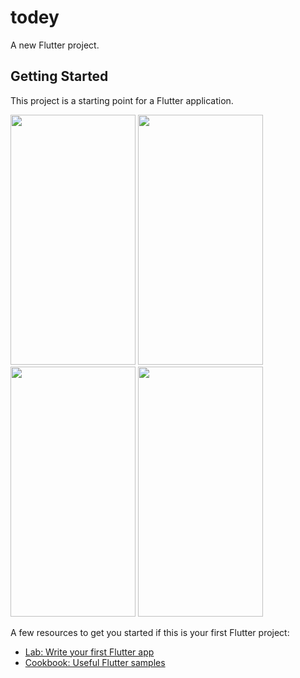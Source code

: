 # todey

A new Flutter project.

## Getting Started

This project is a starting point for a Flutter application.

<img src='https://user-images.githubusercontent.com/42738282/161440204-426e5082-59c8-4d72-bbeb-7bd3d1534e62.png' height=400 width=200>  <img src='https://user-images.githubusercontent.com/42738282/161440199-64be07a1-4001-44b6-8601-f60b98c1720d.png' height=400 width=200> <img src='https://user-images.githubusercontent.com/42738282/161440201-a7989f1f-1f00-4759-81ae-437b4a6e3af4.png' height=400 width=200> <img src='https://user-images.githubusercontent.com/42738282/161440192-f18cdfb9-ab43-4031-a501-70f641bf6050.png' height=400 width=200>

A few resources to get you started if this is your first Flutter project:

- [Lab: Write your first Flutter app](https://flutter.dev/docs/get-started/codelab)
- [Cookbook: Useful Flutter samples](https://flutter.dev/docs/cookbook)

